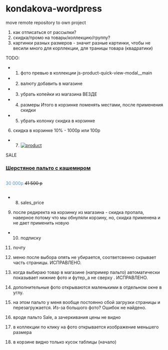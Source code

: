 # kondakova-wordpress
move remote repository to own project

1) как отписаться от рассылки?
2) скидка/промо на товары/коллекцию/группу?
3) картинки разных размеров - значит разные картинки, чтобы не весили много для корллекции,
для траницы товара (квадратики)


TODO:
+ 1) фото превью в коллекции js-product-quick-view-modal__main
+ 2) валюту добавить в магазине
+ 3) убрать копейки из магазина ВЕЗДЕ
+ 4) размеры Итого в корзинке поменять местами, после применения скидки
+ 5) убрать колонку скидка в корзинке

6) скидка в корзинке  10% - 1000p  или 100р

+ 7) <div class="product"><div class="image"><a href="#detail?30122"><img src="img/collections/autumn-winter-2015/sherst.palto.s.kashemirom/IMG_9351.jpg" alt="product" class="img-responsive image1"></a></div>
 <div class="ribbon sale">   <div class="theribbon">SALE</div> <div class="ribbon-background"></div> </div>
    <div class="text"><h3><a href="#detail?30122" data-toggle="modal" data-target="#product-quick-view-modal">Шерстяное пальто с кашемиром</a></h3>
  <p class="price" style="color: #5091da;display: inline-block;">30 000p</p>
  <p class="price" style="text-decoration: line-through; display: inline-block;">41 500 p</p>
</div></div>

+ 8) sales_price

9) после редиректа на корзинку из магазина - скидка пропала, наверное потому что мы обнуляли корзину, но, скидка применена и не дает применить новую

+ 10) подписку
11) почту



1) меню после выбора опять не убирается, соответсвенно скрывает часть страницы. ИСПРАВЛЕНО.
2) когда выбираю товар в магазине (например пальто) автоматически показывает нижние фото и футер,,а не сверху . ИСПРАВЛЕНО.
3) дополнительные фото открываются маленькими в отдельном окне в углу.
4) на этом пальто у меня вообще постоянно сбой загрузки страницы и перезагружается. Из-за большого фото? Ошибок не найдено.
5) вроде пальто Sale, а зачеркивания цены не видно
6) в коллекции по клику на фото открывается изображение меньшего размера
7) в корзине видно только кусок таблицы (начало)